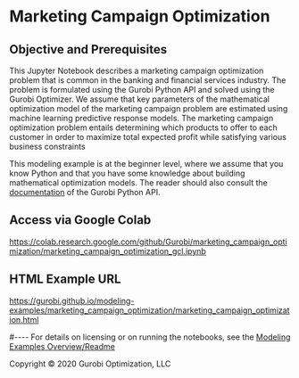 # Marketing Campaign Optimization

## Objective and Prerequisites

This Jupyter Notebook describes a marketing campaign optimization problem that is common in the banking and financial 
services industry. The problem is formulated using the Gurobi Python API and solved using the Gurobi Optimizer. We assume 
that key parameters of the mathematical optimization model of the marketing campaign problem are estimated using machine 
learning predictive response models. The marketing campaign optimization problem entails determining which products to 
offer to each customer in order to maximize total expected profit while satisfying various business constraints

This modeling example is at the beginner level, where we assume that you know Python and that you have some knowledge about 
building mathematical optimization models. 
The reader should also consult the  [documentation](https://www.gurobi.com/resources/?category-filter=documentation)
of the Gurobi Python API.


## Access via Google Colab

https://colab.research.google.com/github/Gurobi/marketing_campaign_optimization/marketing_campaign_optimization_gcl.ipynb

## HTML Example URL

https://gurobi.github.io/modeling-examples/marketing_campaign_optimization/marketing_campaign_optimization.html


#----
For details on licensing or on running the notebooks, see the [Modeling Examples Overview/Readme](https://github.com/Gurobi/modeling-examples/)


Copyright © 2020 Gurobi Optimization, LLC
